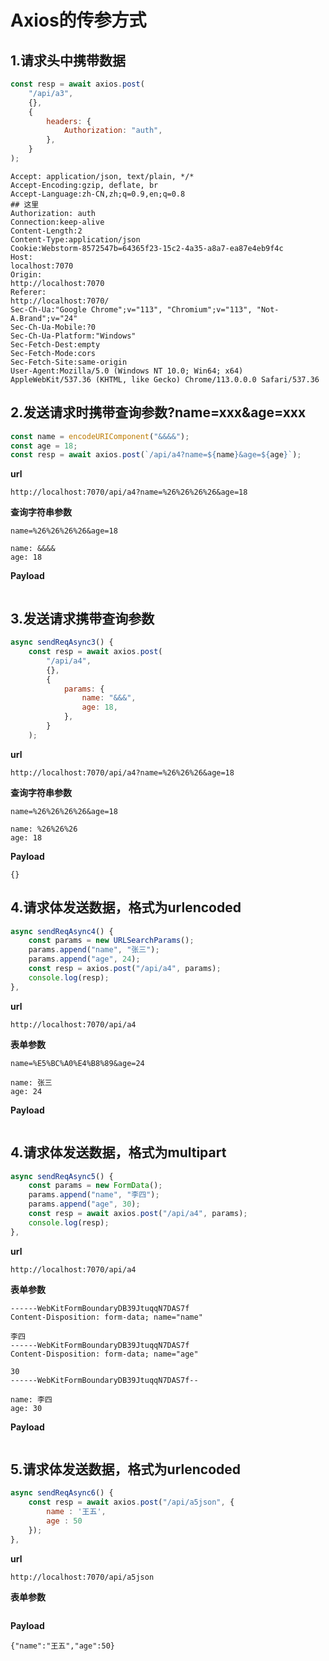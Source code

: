 # Axios的传参方式

## 1.请求头中携带数据

```js
const resp = await axios.post(
    "/api/a3",
    {},
    {
        headers: {
            Authorization: "auth",
        },
    }
);
```

```http
Accept: application/json, text/plain, */*
Accept-Encoding:gzip, deflate, br
Accept-Language:zh-CN,zh;q=0.9,en;q=0.8
## 这里
Authorization: auth 
Connection:keep-alive
Content-Length:2
Content-Type:application/json
Cookie:Webstorm-8572547b=64365f23-15c2-4a35-a8a7-ea87e4eb9f4c
Host:
localhost:7070
Origin:
http://localhost:7070
Referer:
http://localhost:7070/
Sec-Ch-Ua:"Google Chrome";v="113", "Chromium";v="113", "Not-A.Brand";v="24"
Sec-Ch-Ua-Mobile:?0
Sec-Ch-Ua-Platform:"Windows"
Sec-Fetch-Dest:empty
Sec-Fetch-Mode:cors
Sec-Fetch-Site:same-origin
User-Agent:Mozilla/5.0 (Windows NT 10.0; Win64; x64) AppleWebKit/537.36 (KHTML, like Gecko) Chrome/113.0.0.0 Safari/537.36
```

## 2.发送请求时携带查询参数?name=xxx&age=xxx

```js
const name = encodeURIComponent("&&&&");
const age = 18;
const resp = await axios.post(`/api/a4?name=${name}&age=${age}`);
```

**url**

```
http://localhost:7070/api/a4?name=%26%26%26%26&age=18
```

**查询字符串参数**

```
name=%26%26%26%26&age=18

name: &&&&
age: 18
```

**Payload**

```

```

## 3.发送请求携带查询参数

```js
async sendReqAsync3() {
    const resp = await axios.post(
        "/api/a4",
        {},
        {
            params: {
                name: "&&&",
                age: 18,
            },
        }
    );
```

**url**

```
http://localhost:7070/api/a4?name=%26%26%26&age=18
```

**查询字符串参数**

```
name=%26%26%26%26&age=18

name: %26%26%26
age: 18
```

**Payload**

```
{}
```

## 4.请求体发送数据，格式为urlencoded

```js
async sendReqAsync4() {
    const params = new URLSearchParams();
    params.append("name", "张三");
    params.append("age", 24);
    const resp = axios.post("/api/a4", params);
    console.log(resp);
},
```



**url**

```
http://localhost:7070/api/a4
```

**表单参数**

```
name=%E5%BC%A0%E4%B8%89&age=24

name: 张三
age: 24
```

**Payload**

```

```

## 4.请求体发送数据，格式为multipart

```js
async sendReqAsync5() {
    const params = new FormData();
    params.append("name", "李四");
    params.append("age", 30);
    const resp = await axios.post("/api/a4", params);
    console.log(resp);
},
```



**url**

```
http://localhost:7070/api/a4
```

**表单参数**

```
------WebKitFormBoundaryDB39JtuqqN7DAS7f
Content-Disposition: form-data; name="name"

李四
------WebKitFormBoundaryDB39JtuqqN7DAS7f
Content-Disposition: form-data; name="age"

30
------WebKitFormBoundaryDB39JtuqqN7DAS7f--

name: 李四
age: 30
```

**Payload**

```

```

## 5.请求体发送数据，格式为urlencoded

```js
async sendReqAsync6() {
    const resp = await axios.post("/api/a5json", {
        name : '王五',
        age : 50
    });
},
```

**url**

```
http://localhost:7070/api/a5json
```

**表单参数**

```

```

**Payload**

```
{"name":"王五","age":50}
```

